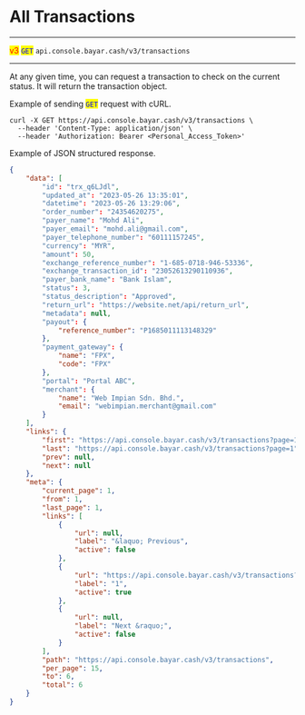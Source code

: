 # All Transactions

***

<mark style="color:red;">v3</mark>  <mark style="color:blue;">`GET`</mark>  `api.console.bayar.cash/v3/transactions`

***



At any given time, you can request a transaction to check on the current status. It will return the transaction object.

Example of sending <mark style="color:blue;">`GET`</mark> request with cURL.



```markup
curl -X GET https://api.console.bayar.cash/v3/transactions \
  --header 'Content-Type: application/json' \
  --header 'Authorization: Bearer <Personal_Access_Token>'
```



Example of JSON structured response.



```json
{
    "data": [
        "id": "trx_q6LJdl",
        "updated_at": "2023-05-26 13:35:01",
        "datetime": "2023-05-26 13:29:06",
        "order_number": "24354620275",
        "payer_name": "Mohd Ali",
        "payer_email": "mohd.ali@gmail.com",
        "payer_telephone_number": "60111157245",
        "currency": "MYR",
        "amount": 50,
        "exchange_reference_number": "1-685-0718-946-53336",
        "exchange_transaction_id": "23052613290110936",
        "payer_bank_name": "Bank Islam",
        "status": 3,
        "status_description": "Approved",
        "return_url": "https://website.net/api/return_url",
        "metadata": null,
        "payout": {
            "reference_number": "P1685011113148329"
        },
        "payment_gateway": {
            "name": "FPX",
            "code": "FPX"
        },
        "portal": "Portal ABC",
        "merchant": {
            "name": "Web Impian Sdn. Bhd.",
            "email": "webimpian.merchant@gmail.com"
        }
    ],
    "links": {
        "first": "https://api.console.bayar.cash/v3/transactions?page=1",
        "last": "https://api.console.bayar.cash/v3/transactions?page=1",
        "prev": null,
        "next": null
    },
    "meta": {
        "current_page": 1,
        "from": 1,
        "last_page": 1,
        "links": [
            {
                "url": null,
                "label": "&laquo; Previous",
                "active": false
            },
            {
                "url": "https://api.console.bayar.cash/v3/transactions?page=1",
                "label": "1",
                "active": true
            },
            {
                "url": null,
                "label": "Next &raquo;",
                "active": false
            }
        ],
        "path": "https://api.console.bayar.cash/v3/transactions",
        "per_page": 15,
        "to": 6,
        "total": 6
    }
}
```

